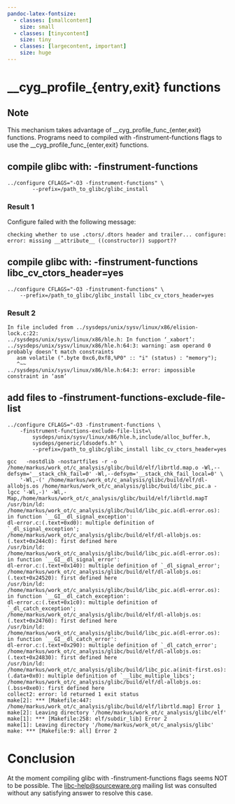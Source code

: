 ```yaml
--- 
pandoc-latex-fontsize: 
  - classes: [smallcontent] 
    size: small 
  - classes: [tinycontent] 
    size: tiny
  - classes: [largecontent, important] 
    size: huge 
--- 
```



# \_\_cyg\_profile\_{entry,exit} functions

## Note

This mechanism takes advantage of \_\_cyg_profile\_func\_{enter,exit} functions.
Programs need to compiled with -finstrument-functions flags to use the \_\_cyg\_profile\_func\_{enter,exit} functions.

## compile glibc with: -finstrument-functions

```
../configure CFLAGS="-O3 -finstrument-functions" \
        --prefix=/path_to_glibc/glibc_install
```

### Result 1

Configure failed with the following message:

```smallcontent
checking whether to use .ctors/.dtors header and trailer... configure: error: missing __attribute__ ((constructor)) support??
```

## compile glibc with: -finstrument-functions libc\_cv\_ctors\_header=yes

```smallcontent
../configure CFLAGS="-O3 -finstrument-functions" \
    --prefix=/path_to_glibc/glibc_install libc_cv_ctors_header=yes
```

### Result 2

```tinycontent
In file included from ../sysdeps/unix/sysv/linux/x86/elision-lock.c:22:
../sysdeps/unix/sysv/linux/x86/hle.h: In function ‘_xabort’:
../sysdeps/unix/sysv/linux/x86/hle.h:64:3: warning: asm operand 0 probably doesn’t match constraints
   asm volatile (".byte 0xc6,0xf8,%P0" :: "i" (status) : "memory");
   ^~~
../sysdeps/unix/sysv/linux/x86/hle.h:64:3: error: impossible constraint in ‘asm’
```

## add files to -finstrument-functions-exclude-file-list

```smallcontent
../configure CFLAGS="-O3 -finstrument-functions \
    -finstrument-functions-exclude-file-list=\
        sysdeps/unix/sysv/linux/x86/hle.h,include/alloc_buffer.h,
        sysdeps/generic/ldsodefs.h" \
        --prefix=/path_to_glibc/glibc_install libc_cv_ctors_header=yes
```

```tinycontent
gcc   -nostdlib -nostartfiles -r -o /home/markus/work_ot/c_analysis/glibc/build/elf/librtld.map.o -Wl,--defsym='__stack_chk_fail=0' -Wl,--defsym='__stack_chk_fail_local=0' \
	'-Wl,-(' /home/markus/work_ot/c_analysis/glibc/build/elf/dl-allobjs.os /home/markus/work_ot/c_analysis/glibc/build/libc_pic.a -lgcc '-Wl,-)' -Wl,-Map,/home/markus/work_ot/c_analysis/glibc/build/elf/librtld.mapT
/usr/bin/ld: /home/markus/work_ot/c_analysis/glibc/build/libc_pic.a(dl-error.os): in function `__GI__dl_signal_exception':
dl-error.c:(.text+0xd0): multiple definition of `_dl_signal_exception'; /home/markus/work_ot/c_analysis/glibc/build/elf/dl-allobjs.os:(.text+0x244c0): first defined here
/usr/bin/ld: /home/markus/work_ot/c_analysis/glibc/build/libc_pic.a(dl-error.os): in function `__GI__dl_signal_error':
dl-error.c:(.text+0x140): multiple definition of `_dl_signal_error'; /home/markus/work_ot/c_analysis/glibc/build/elf/dl-allobjs.os:(.text+0x24520): first defined here
/usr/bin/ld: /home/markus/work_ot/c_analysis/glibc/build/libc_pic.a(dl-error.os): in function `__GI__dl_catch_exception':
dl-error.c:(.text+0x1c0): multiple definition of `_dl_catch_exception'; /home/markus/work_ot/c_analysis/glibc/build/elf/dl-allobjs.os:(.text+0x24760): first defined here
/usr/bin/ld: /home/markus/work_ot/c_analysis/glibc/build/libc_pic.a(dl-error.os): in function `__GI__dl_catch_error':
dl-error.c:(.text+0x290): multiple definition of `_dl_catch_error'; /home/markus/work_ot/c_analysis/glibc/build/elf/dl-allobjs.os:(.text+0x24830): first defined here
/usr/bin/ld: /home/markus/work_ot/c_analysis/glibc/build/libc_pic.a(init-first.os):(.data+0x0): multiple definition of `__libc_multiple_libcs'; /home/markus/work_ot/c_analysis/glibc/build/elf/dl-allobjs.os:(.bss+0xe0): first defined here
collect2: error: ld returned 1 exit status
make[2]: *** [Makefile:447: /home/markus/work_ot/c_analysis/glibc/build/elf/librtld.map] Error 1
make[2]: Leaving directory '/home/markus/work_ot/c_analysis/glibc/elf'
make[1]: *** [Makefile:258: elf/subdir_lib] Error 2
make[1]: Leaving directory '/home/markus/work_ot/c_analysis/glibc'
make: *** [Makefile:9: all] Error 2
```

# Conclusion

At the moment compiling glibc with -finstrument-functions flags seems NOT to be possible. The libc-help@sourceware.org
mailing list was consulted without any satisfying answer to resolve this case.

